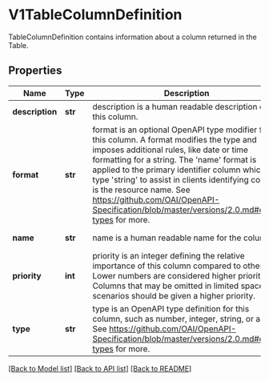 # V1TableColumnDefinition

TableColumnDefinition contains information about a column returned in the Table.
## Properties
Name | Type | Description | Notes
------------ | ------------- | ------------- | -------------
**description** | **str** | description is a human readable description of this column. | [default to '']
**format** | **str** | format is an optional OpenAPI type modifier for this column. A format modifies the type and imposes additional rules, like date or time formatting for a string. The &#39;name&#39; format is applied to the primary identifier column which has type &#39;string&#39; to assist in clients identifying column is the resource name. See https://github.com/OAI/OpenAPI-Specification/blob/master/versions/2.0.md#data-types for more. | [default to '']
**name** | **str** | name is a human readable name for the column. | [default to '']
**priority** | **int** | priority is an integer defining the relative importance of this column compared to others. Lower numbers are considered higher priority. Columns that may be omitted in limited space scenarios should be given a higher priority. | [default to 0]
**type** | **str** | type is an OpenAPI type definition for this column, such as number, integer, string, or array. See https://github.com/OAI/OpenAPI-Specification/blob/master/versions/2.0.md#data-types for more. | [default to '']

[[Back to Model list]](../README.md#documentation-for-models) [[Back to API list]](../README.md#documentation-for-api-endpoints) [[Back to README]](../README.md)


